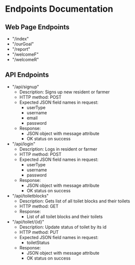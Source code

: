 # Endpoints Documentation

## Web Page Endpoints

- "/index"
- "/ourGoal"
- "/report"
- "/welcomeF"
- "/welcomeR"

## API Endpoints

- "/api/signup"
  - Description: Signs up new resident or farmer
  - HTTP method: POST
  - Expected JSON field names in request:
    - userType
    - username
    - email
    - password
  - Response:
    - JSON object with message attribute
    - OK status on success
- "/api/login"
  - Description: Logs in resident or farmer
  - HTTP method: POST
  - Expected JSON field names in request:
    - userType
    - username
    - password
  - Response:
    - JSON object with message attribute
    - OK status on success
- "/api/toiletblocks"
  - Description: Gets list of all toilet blocks and their toilets
  - HTTP method: GET
  - Response:
    - List of all toilet blocks and their toilets
- "/api/toilet/{id}"
  - Description: Update status of toilet by its id
  - HTTP method: PUT
  - Expected JSON field names in request:
    - toiletStatus
  - Response:
    - JSON object with message attribute
    - OK status on success

